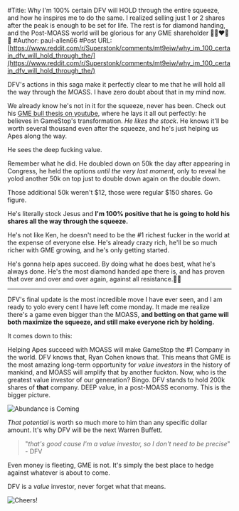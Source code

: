 #Title: Why I'm 100% certain DFV will HOLD through the entire squeeze, and how he inspires me to do the same. I realized selling just 1 or 2 shares after the peak is enough to be set for life. The rest is for diamond handing, and the Post-MOASS world will be glorious for any GME shareholder 💎🙌♥️🚀🚀
#Author: paul-allen66
#Post URL: [https://www.reddit.com/r/Superstonk/comments/mt9eiw/why_im_100_certain_dfv_will_hold_through_the/](https://www.reddit.com/r/Superstonk/comments/mt9eiw/why_im_100_certain_dfv_will_hold_through_the/)


DFV's actions in this saga make it perfectly clear to me that he will hold all the way through the MOASS. I have zero doubt about that in my mind now.

We already know he's not in it for the squeeze, never has been. Check out his [GME bull thesis on youtube](https://youtu.be/GZTr1-Gp74U), where he lays it all out perfectly: he believes in GameStop's transformation. *He likes the stock*. He knows it'll be worth several thousand even after the squeeze, and he's just helping us Apes along the way.

He sees the deep fucking value.

Remember what he did. He doubled down on 50k the day after appearing in Congress, he held the options *until the very last moment*, only to reveal he yolod another 50k on top just to double down again on the double down.

Those additional 50k weren't $12, those were regular $150 shares. Go figure.

He's literally stock Jesus and **I'm 100% positive that he is going to hold his shares all the way through the squeeze.**

He's not like Ken, he doesn't need to be the #1 richest fucker in the world at the expense of everyone else. He's already crazy rich, he'll be so much richer with GME growing, and he's only getting started.

He's gonna help apes succeed. By doing what he does best, what he's always done. He's the most diamond handed ape there is, and has proven that over and over and over again, against all resistance.💎🙌

-----

DFV's final update is the most incredible move I have ever seen, and I am ready to yolo every cent I have left come monday. It made me realize there's a game even bigger than the MOASS, **and betting on that game will both maximize the squeeze, and still make everyone rich by holding.**

It comes down to this:

Helping Apes succeed with MOASS will make GameStop the #1 Company in the world. DFV knows that, Ryan Cohen knows that. This means that GME is the most amazing long-term opportunity for *value investors* in the history of mankind, and MOASS will amplify that by another fuckton. Now, who is the greatest value investor of our generation? Bingo. DFV stands to hold 200k shares of **that** company. DEEP value, in a post-MOASS economy. This is the bigger picture.

![Abundance is Coming](https://i.ibb.co/5jdtp5y/newapeorder.jpg)

*That potential* is worth so much more to him than any specific dollar amount. It's why DFV will be the next Warren Buffett.

> "*that's good cause I'm a value investor, so I don't need to be precise*" - DFV

Even money is fleeting, GME is not. It's simply the best place to hedge against whatever is about to come.

DFV is a *value* investor, never forget what that means.

![Cheers!](https://i.ibb.co/fYRs345/whatifitoldyou.jpg)